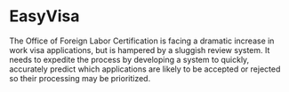 # EasyVisa
The Office of Foreign Labor Certification is facing a dramatic increase in work visa applications, but is hampered by a sluggish review system. It needs to expedite the process by developing a system to quickly, accurately predict which applications are likely to be accepted or rejected so their processing may be prioritized.
